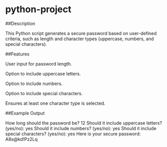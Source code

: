 # python-project

##Description

This Python script generates a secure password based on user-defined criteria, such as length and character types (uppercase, numbers, and special characters).

##Features

User input for password length.

Option to include uppercase letters.

Option to include numbers.

Option to include special characters.

Ensures at least one character type is selected.

##Example Output

How long should the password be? 12
Should it include uppercase letters? (yes/no): yes
Should it include numbers? (yes/no): yes
Should it include special characters? (yes/no): yes
Here is your secure password: A8s@kd!Pz2Lq
